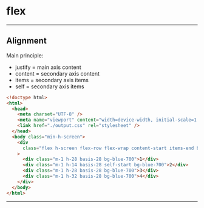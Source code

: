 # flex

---

## Alignment

Main principle:

- justify = main axis content  
- content = secondary axis content  
- items = secondary axis items  
- self = secondary axis items

```html
<!doctype html>
<html>
  <head>
    <meta charset="UTF-8" />
    <meta name="viewport" content="width=device-width, initial-scale=1.0" />
    <link href="./output.css" rel="stylesheet" />
  </head>
  <body class="min-h-screen">
    <div
      class="flex h-screen flex-row flex-wrap content-start items-end bg-slate-800"
    >
      <div class="m-1 h-28 basis-28 bg-blue-700">1</div>
      <div class="m-1 h-14 basis-28 self-start bg-blue-700">2</div>
      <div class="m-1 h-28 basis-28 bg-blue-700">3</div>
      <div class="m-1 h-32 basis-28 bg-blue-700">4</div>
    </div>
  </body>
</html>
```

---
